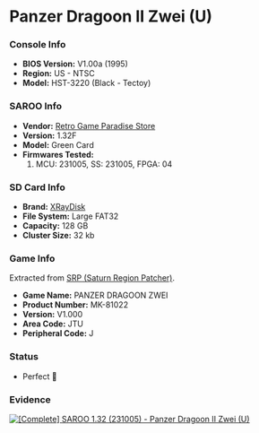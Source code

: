 # Panzer Dragoon II Zwei (U)

### Console Info

- <b>BIOS Version:</b> V1.00a (1995)
- <b>Region:</b> US - NTSC
- <b>Model:</b> HST-3220 (Black - Tectoy)

### SAROO Info

- <b>Vendor:</b> [Retro Game Paradise Store](https://s.click.aliexpress.com/e/_DlCqvfB)
- <b>Version:</b> 1.32F
- <b>Model:</b> Green Card
- <b>Firmwares Tested:</b>
  1. MCU: 231005, SS: 231005, FPGA: 04

### SD Card Info

- <b>Brand:</b> [XRayDisk](https://s.click.aliexpress.com/e/_DFQnFSH)
- <b>File System:</b> Large FAT32
- <b>Capacity:</b> 128 GB
- <b>Cluster Size:</b> 32 kb

### Game Info

Extracted from [SRP (Saturn Region Patcher)](https://segaxtreme.net/resources/saturn-region-patcher.81/download).

- <b>Game Name:</b> PANZER DRAGOON ZWEI
- <b>Product Number:</b> MK-81022
- <b>Version:</b> V1.000
- <b>Area Code:</b> JTU
- <b>Peripheral Code:</b> J

### Status

- Perfect :100:

### Evidence

[![[Complete] SAROO 1.32 (231005) - Panzer Dragoon II Zwei (U)](https://img.youtube.com/vi/u7Gru2ZIu5c/0.jpg)](https://www.youtube.com/watch?v=u7Gru2ZIu5c)
